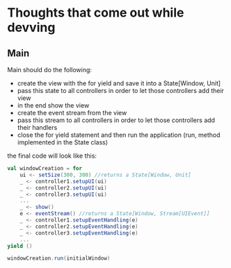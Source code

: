 # Thoughts that come out while devving

## Main

Main should do the following:
- create the view with the for yield and save it into a State[Window, Unit]
- pass this state to all controllers in order to let those controllers add their view
- in the end show the view
- create the event stream from the view
- pass this stream to all controllers in order to let those controllers add their handlers
- close the for yield statement and then run the application (run, method implemented in the State class)

the final code will look like this:

```scala
val windowCreation = for 
    ui <- setSize(300, 300) //returns a State[Window, Unit]
    _ <- controller1.setupUI(ui)
    _ <- controller2.setupUI(ui)
    _ <- controller3.setupUI(ui)
    ...
    _ <- show()
    e <- eventStream() //returns a State[Window, Stream[UIEvent]]
    _ <- controller1.setupEventHandling(e)
    _ <- controller2.setupEventHandling(e)
    _ <- controller3.setupEventHandling(e)
    ...
yield ()

windowCreation.run(initialWindow)
```